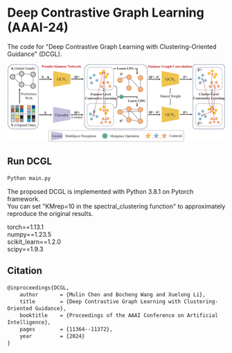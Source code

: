 # Deep Contrastive Graph Learning (AAAI-24)

The code for "Deep Contrastive Graph Learning with Clustering-Oriented Guidance" (DCGL).

![pipeline](pipeline.png)



## Run DCGL

```python
Python main.py
```

The proposed DCGL is implemented with Python 3.8.1 on Pytorch framework.   
You can set "KMrep=10 in the spectral_clustering function" to approximately reproduce the original results.  

torch==1.13.1  
numpy==1.23.5  
scikit_learn==1.2.0  
scipy==1.9.3  
  
## Citation

```
@inproceedings{DCGL,
	author       = {Mulin Chen and Bocheng Wang and Xuelong Li},
	title        = {Deep Contrastive Graph Learning with Clustering-Oriented Guidance},
	booktitle    = {Proceedings of the AAAI Conference on Artificial Intelligence},
	pages        = {11364--11372},
	year         = {2024}
}
```

